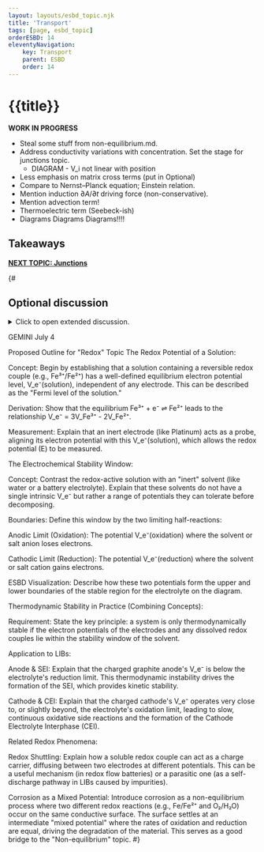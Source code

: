 ```yaml
---
layout: layouts/esbd_topic.njk
title: 'Transport'
tags: [page, esbd_topic]
orderESBD: 14
eleventyNavigation:
    key: Transport
    parent: ESBD
    order: 14
---
```


# {{title}}

**WORK IN PROGRESS**

- Steal some stuff from non-equilibrium.md.
- Address conductivity variations with concentration. Set the stage for junctions topic.
    - DIAGRAM - V_i not linear with position
- Less emphasis on matrix cross terms (put in Optional)
- Compare to Nernst–Planck equation; Einstein relation.
- Mention induction $\partial A / \partial t$ driving force (non-conservative).
- Mention advection term!
- Thermoelectric term (Seebeck-ish)
- Diagrams Diagrams Diagrams!!!!

## Takeaways

[**NEXT TOPIC: Junctions**](../junctions/)

{#
## Optional discussion

<details>
<summary>
Click to open extended discussion.
</summary>

</details>


GEMINI July 4

Proposed Outline for "Redox" Topic
The Redox Potential of a Solution:

Concept: Begin by establishing that a solution containing a reversible redox couple (e.g., Fe³⁺/Fe²⁺) has a well-defined equilibrium electron potential level, V_e⁻(solution), independent of any electrode. This can be described as the "Fermi level of the solution."

Derivation: Show that the equilibrium Fe³⁺ + e⁻ ⇌ Fe²⁺ leads to the relationship V_e⁻ = 3V_Fe³⁺ - 2V_Fe²⁺.

Measurement: Explain that an inert electrode (like Platinum) acts as a probe, aligning its electron potential with this V_e⁻(solution), which allows the redox potential (E) to be measured.

The Electrochemical Stability Window:

Concept: Contrast the redox-active solution with an "inert" solvent (like water or a battery electrolyte). Explain that these solvents do not have a single intrinsic V_e⁻ but rather a range of potentials they can tolerate before decomposing.

Boundaries: Define this window by the two limiting half-reactions:

Anodic Limit (Oxidation): The potential V_e⁻(oxidation) where the solvent or salt anion loses electrons.

Cathodic Limit (Reduction): The potential V_e⁻(reduction) where the solvent or salt cation gains electrons.

ESBD Visualization: Describe how these two potentials form the upper and lower boundaries of the stable region for the electrolyte on the diagram.

Thermodynamic Stability in Practice (Combining Concepts):

Requirement: State the key principle: a system is only thermodynamically stable if the electron potentials of the electrodes and any dissolved redox couples lie within the stability window of the solvent.

Application to LIBs:

Anode & SEI: Explain that the charged graphite anode's V_e⁻ is below the electrolyte's reduction limit. This thermodynamic instability drives the formation of the SEI, which provides kinetic stability.

Cathode & CEI: Explain that the charged cathode's V_e⁻ operates very close to, or slightly beyond, the electrolyte's oxidation limit, leading to slow, continuous oxidative side reactions and the formation of the Cathode Electrolyte Interphase (CEI).

Related Redox Phenomena:

Redox Shuttling: Explain how a soluble redox couple can act as a charge carrier, diffusing between two electrodes at different potentials. This can be a useful mechanism (in redox flow batteries) or a parasitic one (as a self-discharge pathway in LIBs caused by impurities).

Corrosion as a Mixed Potential: Introduce corrosion as a non-equilibrium process where two different redox reactions (e.g., Fe/Fe²⁺ and O₂/H₂O) occur on the same conductive surface. The surface settles at an intermediate "mixed potential" where the rates of oxidation and reduction are equal, driving the degradation of the material. This serves as a good bridge to the "Non-equilibrium" topic.
#}